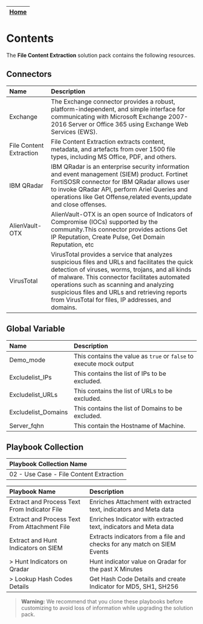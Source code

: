 | [Home](https://github.com/fortinet-fortisoar/solution-pack-file-content-extraction/blob/release/1.2.0/README.md) |
|--------------------------------------------|

# Contents

The **File Content Extraction** solution pack contains the following resources.

## Connectors

|**Name**|**Description**|
| :- | :- |
| Exchange | The Exchange connector provides a robust, platform-independent, and simple interface for communicating with Microsoft Exchange 2007-2016 Server or Office 365 using Exchange Web Services (EWS). |
| File Content Extraction | File Content Extraction extracts content, metadata, and artefacts from over 1500 file types, including MS Office, PDF, and others. |
| IBM QRadar | IBM QRadar is an enterprise security information and event management (SIEM) product. Fortinet FortiSOSR connector for IBM QRadar allows user to invoke QRadar API, perform Ariel Queries and operations like Get Offense,related events,update and close offenses. |
| AlienVault-OTX | AlienVault-OTX is an open source of Indicators of Compromise (IOCs) supported by the community.This connector provides actions Get IP Reputation, Create Pulse, Get Domain Reputation, etc |
| VirusTotal | VirusTotal provides a service that analyzes suspicious files and URLs and facilitates the quick detection of viruses, worms, trojans, and all kinds of malware. This connector facilitates automated operations such as scanning and analyzing suspicious files and URLs and retrieving reports from VirusTotal for files, IP addresses, and domains. | 
 

## Global Variable

|**Name**|**Description**|
| :- | :- |
| Demo_mode | This contains the value as `true` or `false` to execute mock output |
| Excludelist_IPs | This contains the list of IPs to be excluded. |
| Excludelist_URLs | This contains the list of URLs to be excluded. |
| Excludelist_Domains | This contains the list of Domains to be excluded. |
| Server_fqhn | This contain the Hostname of Machine. |

## Playbook Collection

|Playbook Collection Name |
| :- |
| 02 - Use Case - File Content Extraction |

**Playbook Name**|**Description**|
| :- | :- |
| Extract and Process Text From Indicator File | Enriches Attachment with extracted text, indicators and Meta data |
| Extract and Process Text From Attachment File | Enriches Indicator with extracted text, indicators and Meta data |
| Extract and Hunt Indicators on SIEM | Extracts indicators from a file and checks for any match on SIEM Events |
| > Hunt Indicators on Qradar | Hunt indicator value on Qradar for the past X Minutes |
| > Lookup Hash Codes Details | Get Hash Code Details and create Indicator for MD5, SH1, SH256 |

>**Warning:** We recommend that you clone these playbooks before customizing to avoid loss of information while upgrading the solution pack.
